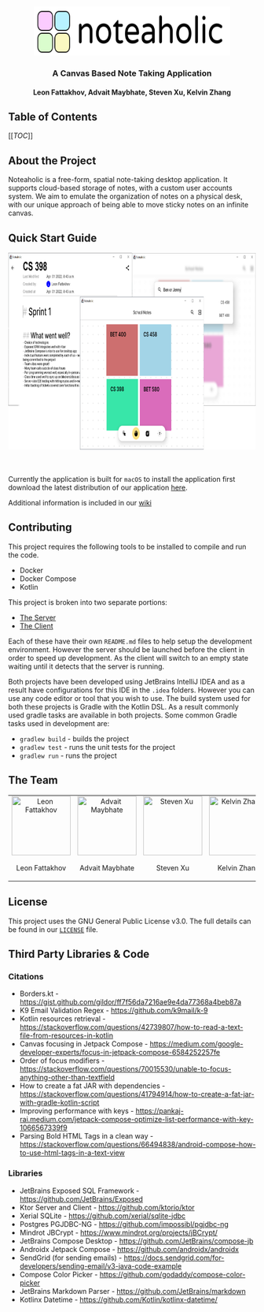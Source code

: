 <br />
<div align="center">
  <a href="https://git.uwaterloo.ca/lfattakh/cs398project">
    <img src="client/src/main/resources/img/noteaholic.svg" alt="Logo" width="400" height="100">
  </a>

  <h3 align="center">A Canvas Based Note Taking Application</h3>
  <h4 align="center">Leon Fattakhov, Advait Maybhate, Steven Xu, Kelvin Zhang</h3>
</div>


## Table of Contents
[[_TOC_]]

## About the Project

Noteaholic is a free-form, spatial note-taking desktop application. It supports cloud-based storage of notes, with a custom user accounts system. We aim to emulate the organization of notes on a physical desk, with our unique approach of being able to move sticky notes on an infinite canvas.


## Quick Start Guide

<div align="center">
<img src="docs/AppScreenShot.png" height="400">
</div>
<br />
<br />

Currently the application is built for `macOS` to install the application first download the latest distribution of our application [here](https://git.uwaterloo.ca/lfattakh/cs398project/-/raw/master/client/client-1.0.0.dmg?inline=false). 

Additional information is included in our [wiki](https://git.uwaterloo.ca/lfattakh/cs398project/-/wikis/home)


## Contributing

This project requires the following tools to be installed to compile and run the code.
* Docker
* Docker Compose
* Kotlin

This project is broken into two separate portions:
* [The Server](https://git.uwaterloo.ca/lfattakh/cs398project/-/tree/master/server)
* [The Client](https://git.uwaterloo.ca/lfattakh/cs398project/-/tree/master/client)

Each of these have their own `README.md` files to help setup the development environment.
However the server should be launched before the client in order to speed up development. As the client will switch to an empty state waiting until it detects that the server is running.

Both projects have been developed using JetBrains IntelliJ IDEA and as a result have configurations for this IDE in the `.idea` folders. However you can use any code editor or tool that you wish to use. The build system used for both these projects is Gradle with the Kotlin DSL. As a result commonly used gradle tasks are available in both projects. Some common Gradle tasks used in development are:
* `gradlew build` - builds the project
* `gradlew test` - runs the unit tests for the project
* `gradlew run` - runs the project


## The Team

<div align="center">
  <table>
    <tr>
      <td align="center">
        <img src="https://avatars.githubusercontent.com/coolcom200" title="Leon Fattakhov" width="120" height="120"> 
        <p>Leon Fattakhov</p>
      </td>
      <td align="center">
        <img src="https://ca.slack-edge.com/T025KUF9Y-UGNHHES3B-240900ed5074-512" title="Advait Maybhate" width="120" height="120"> 
        <p>Advait Maybhate</p>
      </td>
      <td align="center">
        <img src="https://ca.slack-edge.com/T025KUF9Y-UUXC7TP9R-374ac6303780-72" title="Steven Xu" width="120" height="120"> 
        <p>Steven Xu</p>
      </td>
      <td align="center">
        <img src="https://ca.slack-edge.com/T025KUF9Y-U01T5FQ1J77-b91b6953a1c6-512" title="Kelvin Zhang" width="120" height="120"> 
        <p>Kelvin Zhang</p>
      </td>
    </tr>
  </table>
</div>

## License

This project uses the GNU General Public License v3.0. The full details can be found in our [`LICENSE`](./LICENSE) file.

## Third Party Libraries & Code

### Citations
- Borders.kt - https://gist.github.com/gildor/ff7f56da7216ae9e4da77368a4beb87a
- K9 Email Validation Regex - https://github.com/k9mail/k-9
- Kotlin resources retrieval - https://stackoverflow.com/questions/42739807/how-to-read-a-text-file-from-resources-in-kotlin
- Canvas focusing in Jetpack Compose - https://medium.com/google-developer-experts/focus-in-jetpack-compose-6584252257fe
- Order of focus modifiers - https://stackoverflow.com/questions/70015530/unable-to-focus-anything-other-than-textfield
- How to create a fat JAR with dependencies - https://stackoverflow.com/questions/41794914/how-to-create-a-fat-jar-with-gradle-kotlin-script
- Improving performance with keys - https://pankaj-rai.medium.com/jetpack-compose-optimize-list-performance-with-key-1066567339f9
- Parsing Bold HTML Tags in a clean way - https://stackoverflow.com/questions/66494838/android-compose-how-to-use-html-tags-in-a-text-view

### Libraries
  - JetBrains Exposed SQL Framework - https://github.com/JetBrains/Exposed
  - Ktor Server and Client - https://github.com/ktorio/ktor
  - Xerial SQLite - https://github.com/xerial/sqlite-jdbc
  - Postgres PGJDBC-NG - https://github.com/impossibl/pgjdbc-ng
  - Mindrot JBCrypt - https://www.mindrot.org/projects/jBCrypt/
  - JetBrains Compose Desktop - https://github.com/JetBrains/compose-jb
  - Androidx Jetpack Compose - https://github.com/androidx/androidx
  - SendGrid (for sending emails) - https://docs.sendgrid.com/for-developers/sending-email/v3-java-code-example
  - Compose Color Picker - https://github.com/godaddy/compose-color-picker
  - JetBrains Markdown Parser - https://github.com/JetBrains/markdown
  - Kotlinx Datetime - https://github.com/Kotlin/kotlinx-datetime/


